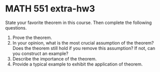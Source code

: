 # MATH 551 extra-hw3

State your favorite theorem in this course. Then complete the following questions.

1. Prove the theorem.
2. In your opinion, what is the most crucial assumption of the theorem? Does the theorem still hold if you remove this assumption? If not, can you construct an
example?
3. Describe the importance of the theorem.
4. Provide a typical example to exhibit the application of theorem.
